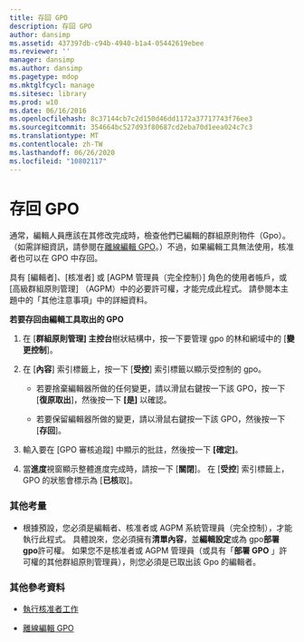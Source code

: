 ```yaml
---
title: 存回 GPO
description: 存回 GPO
author: dansimp
ms.assetid: 437397db-c94b-4940-b1a4-05442619ebee
ms.reviewer: ''
manager: dansimp
ms.author: dansimp
ms.pagetype: mdop
ms.mktglfcycl: manage
ms.sitesec: library
ms.prod: w10
ms.date: 06/16/2016
ms.openlocfilehash: 8c37144cb7c2d150d46dd1172a37717743f76ee3
ms.sourcegitcommit: 354664bc527d93f80687cd2eba70d1eea024c7c3
ms.translationtype: MT
ms.contentlocale: zh-TW
ms.lasthandoff: 06/26/2020
ms.locfileid: "10802117"
---
```

# 存回 GPO


通常，編輯人員應該在其修改完成時，檢查他們已編輯的群組原則物件（Gpo）。 （如需詳細資訊，請參閱在[離線編輯 GPO](edit-a-gpo-offline-agpm30ops.md)。）不過，如果編輯工具無法使用，核准者也可以在 GPO 中存回。

具有 [編輯者]、[核准者] 或 [AGPM 管理員（完全控制）] 角色的使用者帳戶，或 [高級群組原則管理] （AGPM）中的必要許可權，才能完成此程式。 請參閱本主題中的「其他注意事項」中的詳細資料。

**若要存回由編輯工具取出的 GPO**

1.  在 [**群組原則管理] 主控台**樹狀結構中，按一下要管理 gpo 的林和網域中的 [**變更控制**]。

2.  在 [**內容**] 索引標籤上，按一下 [**受控**] 索引標籤以顯示受控制的 gpo。

    -   若要捨棄編輯器所做的任何變更，請以滑鼠右鍵按一下該 GPO，按一下 [**復原取出**]，然後按一下 **[是]** 以確認。

    -   若要保留編輯器所做的變更，請以滑鼠右鍵按一下該 GPO，然後按一下 [**存回**]。

3.  輸入要在 [GPO 審核追蹤] 中顯示的批註，然後按一下 **[確定]**。

4.  當**進度**視窗顯示整體進度完成時，請按一下 [**關閉**]。 在 [**受控**] 索引標籤上，GPO 的狀態會標示為 [**已核**取]。

### 其他考量

-   根據預設，您必須是編輯者、核准者或 AGPM 系統管理員（完全控制），才能執行此程式。 具體說來，您必須擁有**清單內容**，並**編輯設定**或為 gpo**部署 gpo**許可權。 如果您不是核准者或 AGPM 管理員（或具有「**部署 GPO** 」許可權的其他群組原則管理員），則您必須是已取出該 Gpo 的編輯者。

### 其他參考資料

-   [執行核准者工作](performing-approver-tasks-agpm30ops.md)

-   [離線編輯 GPO](edit-a-gpo-offline-agpm30ops.md)

 

 





